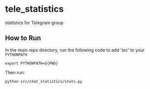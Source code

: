 # tele_statistics
statistics for Telegram group

## How to Run
In the main repo directory, run the following code to add 'src' to your `PYTHONPATH`
```
export PYTHONPATH=${PWD}
```

Then run:
```
python src/chat_statistics/stats.py
```

